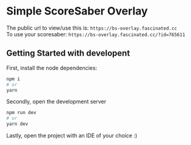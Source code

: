 # Simple ScoreSaber Overlay

The public url to view/use this is: `https://bs-overlay.fascinated.cc`</br>
To use your scoresaber: `https://bs-overlay.fascinated.cc/?id=765611`

## Getting Started with developent

First, install the node dependencies:

```bash
npm i
# or
yarn
```

Secondly, open the development server

```bash
npm run dev
# or
yarn dev
````

Lastly, open the project with an IDE of your choice :)

